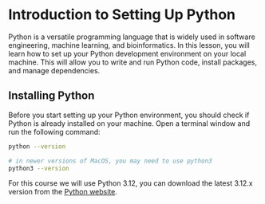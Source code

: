 # Introduction to Setting Up Python

Python is a versatile programming language that is widely used in software engineering, machine learning, and bioinformatics. In this lesson, you will learn how to set up your Python development environment on your local machine. This will allow you to write and run Python code, install packages, and manage dependencies.

## Installing Python

Before you start setting up your Python environment, you should check if Python is already installed on your machine. Open a terminal window and run the following command:

```bash
python --version

# in newer versions of MacOS, you may need to use python3
python3 --version
```

For this course we will use Python 3.12, you can download the latest 3.12.x version from the [Python website](https://www.python.org/).
